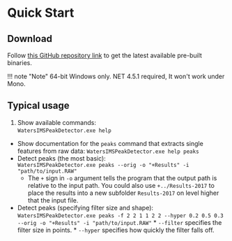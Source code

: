 # Quick Start

## Download
Follow
[this GitHub repository link](https://github.com/chhh/IMTBX/releases/latest)
to get the latest available pre-built binaries.  

!!! note "Note"
    64-bit Windows only. NET 4.5.1 required, It won't work under Mono.

## Typical usage

1. Show available commands:  
    `WatersIMSPeakDetector.exe help`  
* Show documentation for the `peaks` command that extracts single features from
raw data:
    `WatersIMSPeakDetector.exe help peaks`  
* Detect peaks (the most basic):  
    `WatersIMSPeakDetector.exe peaks --orig -o "+Results" -i
    "path/to/input.RAW"`  
    * The `+` sign in `-o` argument tells the program that the output path is
      relative to the input path. You could also use `+../Results-2017` to place
      the results into a new subfolder `Results-2017` on level higher that the
      input file.
* Detect peaks (specifying filter size and shape):  
    `WatersIMSPeakDetector.exe peaks -f 2 2 1 1 2 2 --hyper 0.2 0.5 0.3
    --orig -o "+Results" -i "path/to/input.RAW"`
        * `--filter` specifies the filter size in points.
        * `--hyper` specifies how quickly the filter falls off.
